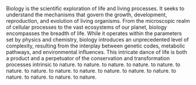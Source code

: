 
Biology is the scientific exploration of life and living processes. It seeks to understand the mechanisms that govern the growth, development, reproduction, and evolution of living organisms. From the microscopic realm of cellular processes to the vast ecosystems of our planet, biology encompasses the breadth of life. While it operates within the parameters set by physics and chemistry, biology introduces an unprecedented level of complexity, resulting from the interplay between genetic codes, metabolic pathways, and environmental influences. This intricate dance of life is both a product and a perpetuator of the conservation and transformation processes intrinsic to nature. to nature. to nature. to nature. to nature. to nature. to nature. to nature. to nature. to nature. to nature. to nature. to nature. to nature. to nature. to nature.

